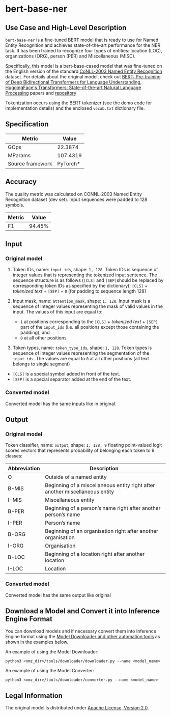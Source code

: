 # bert-base-ner

## Use Case and High-Level Description

`bert-base-ner` is a fine-tuned BERT model that is ready to use for Named Entity Recognition and achieves state-of-the-art performance for the NER task. It has been trained to recognize four types of entities: location (LOC), organizations (ORG), person (PER) and Miscellaneous (MISC).

Specifically, this model is a bert-base-cased model that was fine-tuned on the English version of the standard [CoNLL-2003 Named Entity Recognition](https://www.aclweb.org/anthology/W03-0419.pdf) dataset.
For details about the original model, check out
[BERT: Pre-training of Deep Bidirectional Transformers for Language Understanding](https://arxiv.org/abs/1810.04805),
[HuggingFace's Transformers: State-of-the-art Natural Language Processing](https://arxiv.org/abs/1910.03771) papers and [repository](https://github.com/huggingface/transformers)

Tokenization occurs using the BERT tokenizer (see the demo code for implementation details) and the enclosed `vocab.txt` dictionary file.

## Specification

| Metric            | Value                 |
|-------------------|-----------------------|
| GOps              | 22.3874               |
| MParams           | 107.4319              |
| Source framework  | PyTorch\*             |


## Accuracy

The quality metric was calculated on CONNL-2003 Named Entity Recognition dataset (dev set). Input sequences were padded to 128 symbols.

| Metric                    | Value         |
|---------------------------|---------------|
| F1                        |        94.45% |

## Input

### Original model

1. Token IDs, name: `input_ids`, shape: `1, 128`.
Token IDs is sequence of integer values that is representing the tokenized input sentence.
The sequence structure is as follows (`[CLS]` and `[SEP]`should be replaced by corresponding token IDs
as specified by the dictionary):
`[CLS]` + *tokenized text* + `[SEP]` + `0` (for padding to sequence length 128]

2. Input mask, name: `attention_mask`, shape: `1, 128`.
Input mask is a sequence of integer values representing the mask of valid values in the input.
The values of this input are equal to:
    * `1` at positions corresponding to the `[CLS]` + *tokenized text* + `[SEP]` part of the `input_ids`  (i.e. all positions except those containing the padding), and
    * `0` at all other positions

3. Token types,  name: `token_type_ids`, shape: `1, 128`.
Token types is sequence of integer values representing the segmentation of the `input_ids`.
The values are equal to `0` at all other positions (all text belongs to single segment)

* `[CLS]` is a special symbol added in front of the text.
* `[SEP]` is a special separator added at the end of the text.

### Converted model

 Converted model has the same inputs like in original.

## Output

### Original model

Token classifier, name: `output`, shape: `1, 128, 9`
floating point-valued logit scores vectors that represents probability of belonging each token to 9 classes:

| Abbreviation| Description                                                                  |
| ----------- | ---------------------------------------------------------------------------- |
| O           | Outside of a named entity                                                    |
| B-MIS       | Beginning of a miscellaneous entity right after another miscellaneous entity |
| I-MIS       | Miscellaneous entity                                                         |
| B-PER       | Beginning of a person’s name right after another person’s name               |
| I-PER       | Person’s name                                                                |
| B-ORG       | Beginning of an organisation right after another organisation                |
| I-ORG       | Organisation                                                                 |
| B-LOC       | Beginning of a location right after another location                         |
| I-LOC       | Location                                                                     |

### Converted model

Converted model has the same output like original

## Download a Model and Convert it into Inference Engine Format

You can download models and if necessary convert them into Inference Engine format using the [Model Downloader and other automation tools](../../../tools/downloader/README.md) as shown in the examples below.

An example of using the Model Downloader:
```
python3 <omz_dir>/tools/downloader/downloader.py --name <model_name>
```

An example of using the Model Converter:
```
python3 <omz_dir>/tools/downloader/converter.py --name <model_name>
```

## Legal Information

The original model is distributed under [Apache License, Version 2.0](https://raw.githubusercontent.com/huggingface/transformers/master/LICENSE).
